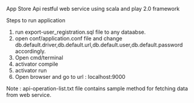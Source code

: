 App Store Api restful web service using scala and play 2.0 framework

Steps to run application

1. run export-user_registration.sql file to any dataabse.
2. open conf/application.conf file and change db.default.driver,db.default.url,db.default.user,db.default.password accordingly.
2. Open cmd/terminal
3. activator compile
2. activator run
3. Open browser and go to url : localhost:9000

Note : api-operation-list.txt file contains sample method for fetching data from web service. 
